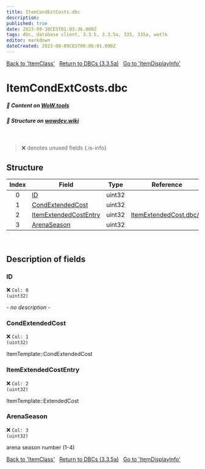 ```yaml
---
title: ItemCondExtCosts.dbc
description:
published: true
date: 2023-09-30CEST01:03:36.000Z
tags: dbc, database client, 3.3.5, 3.3.5a, 335, 335a, wotlk
editor: markdown
dateCreated: 2023-08-09CEST00:06:01.000Z
---
```

<a href="https://trinitycore.info/files/DBC/335/itemclass" class="mt-5 v-btn v-btn--depressed v-btn--flat v-btn--outlined theme--light v-size--default darkblue--text text--lighten-3"><span class="v-btn__content"><i aria-hidden="true" class="v-icon notranslate v-icon--left mdi mdi-arrow-left theme--light"></i><span>Back to 'ItemClass'</span></span></a>&nbsp;&nbsp;&nbsp;<a href="https://trinitycore.info/files/DBC/335/DBC" class="mt-5 v-btn v-btn--depressed v-btn--flat v-btn--outlined theme--light v-size--default darkblue--text text--lighten-3"><span class="v-btn__content"><i aria-hidden="true" class="v-icon notranslate v-icon--left mdi mdi-home-outline theme--light"></i><span>Return to DBCs (3.3.5a)</span></span></a>&nbsp;&nbsp;&nbsp;<a href="https://trinitycore.info/files/DBC/335/itemdisplayinfo" class="mt-5 v-btn v-btn--depressed v-btn--flat v-btn--outlined theme--light v-size--default darkblue--text text--lighten-3"><span class="v-btn__content"><span>Go to 'ItemDisplayInfo'</span><i aria-hidden="true" class="v-icon notranslate v-icon--right mdi mdi-arrow-right theme--light"></i></span></a>

# ItemCondExtCosts.dbc
##### :open_book: Content on [WoW.tools](https://wow.tools/dbc/?dbc=itemcondextcosts&build=3.3.5.12340)
##### :pencil: Structure on [wowdev.wiki](https://wowdev.wiki/DB/ItemCondExtCosts)
&nbsp;

> :x: denotes unused fields
{.is-info}


## Structure

| Index | Field | Type | Reference |
| :---: | --- | :---: | --- |
| 0 | [ID](#id-alt) | uint32 |  |
| 1 | [CondExtendedCost](#condextendedcost) | uint32 |  |
| 2 | [ItemExtendedCostEntry](#itemextendedcostentry) | uint32 | [ItemExtendedCost.dbc/0](/files/DBC/335/itemextendedcost#id-alt) |
| 3 | [ArenaSeason](#arenaseason) | uint32 |  |
&nbsp;
## Description of fields

### ID <!-- {#id-alt} -->
:x: <code>Col: 0 (uint32)</code>

*- no description -*
&nbsp;

### CondExtendedCost
:x: <code>Col: 1 (uint32)</code>

ItemTemplate::CondExtendedCost
&nbsp;

### ItemExtendedCostEntry
:x: <code>Col: 2 (uint32)</code>

ItemTemplate::ExtendedCost
&nbsp;

### ArenaSeason
:x: <code>Col: 3 (uint32)</code>

arena season number (1-4)
&nbsp;

<a href="https://trinitycore.info/files/DBC/335/itemclass" class="mt-5 v-btn v-btn--depressed v-btn--flat v-btn--outlined theme--light v-size--default darkblue--text text--lighten-3"><span class="v-btn__content"><i aria-hidden="true" class="v-icon notranslate v-icon--left mdi mdi-arrow-left theme--light"></i><span>Back to 'ItemClass'</span></span></a>&nbsp;&nbsp;&nbsp;<a href="https://trinitycore.info/files/DBC/335/DBC" class="mt-5 v-btn v-btn--depressed v-btn--flat v-btn--outlined theme--light v-size--default darkblue--text text--lighten-3"><span class="v-btn__content"><i aria-hidden="true" class="v-icon notranslate v-icon--left mdi mdi-home-outline theme--light"></i><span>Return to DBCs (3.3.5a)</span></span></a>&nbsp;&nbsp;&nbsp;<a href="https://trinitycore.info/files/DBC/335/itemdisplayinfo" class="mt-5 v-btn v-btn--depressed v-btn--flat v-btn--outlined theme--light v-size--default darkblue--text text--lighten-3"><span class="v-btn__content"><span>Go to 'ItemDisplayInfo'</span><i aria-hidden="true" class="v-icon notranslate v-icon--right mdi mdi-arrow-right theme--light"></i></span></a>
